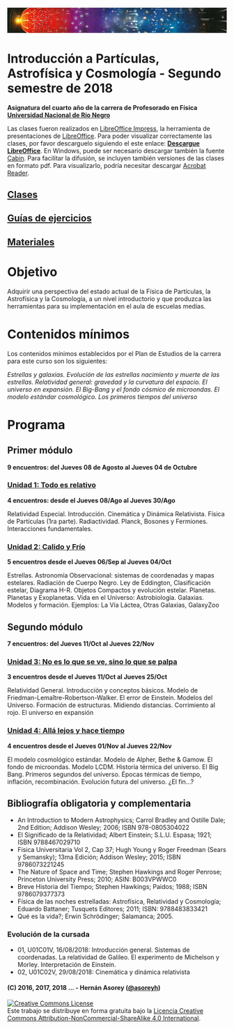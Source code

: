 ![Banner](materiales/banner.png)
# Introducción a Partículas, Astrofísica y Cosmología - Segundo semestre de 2018

**Asignatura del cuarto año de la carrera de Profesorado en Física [Universidad Nacional de Río Negro](http://www.unrn.edu.ar/ "UNRN")**

Las clases fueron realizados en [LibreOffice Impress](https://es.libreoffice.org/descubre/impress/), la herramienta de presentaciones de [LibreOffice](https://es.libreoffice.org/). Para poder visualizar correctamente las clases, por favor descarguelo siguiendo el este enlace: **[Descargue LibreOffice](https://es.libreoffice.org/descarga/libreoffice-estable/)**. En Windows, puede ser necesario descargar también la fuente [Cabin](https://www.fontsquirrel.com/fonts/download/cabin). Para facilitar la difusión, se incluyen también versiones de las clases en formato pdf. Para visualizarlo, podría necesitar descargar [Acrobat Reader](https://get.adobe.com/es/reader).

## [Clases](https://github.com/asoreyh/unrn-ipac/tree/master/clases) ##

## [Guías de ejercicios](https://github.com/asoreyh/unrn-ipac/tree/master/guias) ##

## [Materiales](https://github.com/asoreyh/unrn-ipac/tree/master/materiales) ##

# Objetivo

Adquirir una perspectiva del estado actual de la Física de Partículas, la Astrofísica y la Cosmología, a un nivel introductorio y que produzca las herramientas para su implementación en el aula de escuelas medias.

# Contenidos mínimos

Los contenidos mínimos establecidos por el Plan de Estudios de la carrera para este curso son los siguientes: 

*Estrellas y galaxias. Evolución de las estrellas nacimiento y muerte de las estrellas. Relatividad general: gravedad y la curvatura del espacio. El universo en expansión. El Big-Bang y el fondo cósmico de microondas. El modelo estándar cosmológico. Los primeros tiempos del universo* 

# Programa

## Primer módulo
**9 encuentros: del Jueves 08 de Agosto al Jueves 04 de Octubre**

### [Unidad 1: Todo es relativo](https://github.com/asoreyh/unrn-ipac/tree/master/clases/u01)
**4 encuentros: desde el Jueves 08/Ago al Jueves 30/Ago**

Relatividad Especial. Introducción. Cinemática y Dinámica Relativista. Física de Partículas (1ra parte). Radiactividad. Planck, Bosones y Fermiones. Interacciones fundamentales.

### [Unidad 2: Calido y Frío](https://github.com/asoreyh/unrn-ipac/tree/master/clases/u02)
**5 encuentros desde el Jueves 06/Sep al Jueves 04/Oct**

Estrellas. Astronomía Observacional: sistemas de coordenadas y mapas estelares. Radiación de Cuerpo Negro. Ley de Eddington, Clasificación estelar, Diagrama H-R. Objetos Compactos y evolución estelar. Planetas. Planetas y Exoplanetas. Vida en el Universo: Astrobiología. Galaxias. Modelos y formación. Ejemplos: La Vía Láctea, Otras Galaxias, GalaxyZoo

## Segundo módulo
**7 encuentros: del Jueves 11/Oct al Jueves 22/Nov**

### [Unidad 3: No es lo que se ve, sino lo que se palpa](https://github.com/asoreyh/unrn-ipac/tree/master/clases/u03)
**3 encuentros desde el Jueves 11/Oct al Jueves 25/Oct**

Relatividad General. Introducción y conceptos básicos. Modelo de Friedman-Lemaître-Robertson-Walker. El error de Einstein. Modelos del Universo. Formación de estructuras. Midiendo distancias. Corrimiento al rojo. El universo en expansión

### [Unidad 4: Allá lejos y hace tiempo](https://github.com/asoreyh/unrn-ipac/tree/master/clases/u04)
**4 encuentros desde el Jueves 01/Nov al Jueves 22/Nov**

El modelo cosmológico estándar. Modelo de Alpher, Bethe & Gamow. El fondo de microondas. Modelo LCDM. Historia térmica del universo. El Big Bang. Primeros segundos del universo. Épocas térmicas de tiempo, inflación, recombinación. Evolución futura del universo. ¿El fin...?

## Bibliografía obligatoria y complementaria

* An Introduction to Modern Astrophysics; Carrol Bradley and Ostille Dale; 2nd Edition; Addison Wesley; 2006; ISBN 978-0805304022
* El Significado de la Relatividad; Albert Einstein; S.L.U. Espasa; 1921; ISBN 9788467029710
* Física Universitaria Vol 2, Cap 37; Hugh Young y Roger Freedman (Sears y Semansky); 13ma Edición; Addison Wesley; 2015; ISBN 9786073221245
* The Nature of Space and Time; Stephen Hawkings and Roger Penrose; Princeton University Press; 2010; ASIN: B003VPWWC0
* Breve Historia del Tiempo; Stephen Hawkings; Paidos; 1988; ISBN 9786079377373
* Física de las noches estrelladas: Astrofísica, Relatividad y Cosmología; Eduardo Battaner; Tusquets Editores; 2011; ISBN: 9788483833421
* Qué es la vida?; Erwin Schrödinger; Salamanca; 2005.

### Evolución de la cursada

* 01, U01C01V, 16/08/2018: Introducción general. Sistemas de coordenadas. La relatividad de Galileo. El experimento de Michelson y Morley. Interpretación de Einstein.
* 02, U01C02V, 29/08/2018: Cinemática y dinámica relativista 

<!---
* 02, U01C01V, 16/08/2018:
* 03, U01C01V, 23/08/2018:
* 04, U01C01V, 30/08/2018:
* 05, U01C01P, 06/09/2018:
* 06, U01C01V, 13/09/2018:
* 07, U01C01V, 20/09/2018:
* 08, U01C01V, 27/09/2018:
* 09, U01C01P, 04/10/2018:
* 10, U01C01V, 11/10/2018:
* 11, U01C01V, 18/10/2018:
* 12, U01C01V, 25/10/2018:
* 13, U01C01V, 01/11/2018:
* 14, U01C01P, 08/11/2018:
* 15, U01C01V, 15/11/2018:
* 16, U01C01V, 22/11/2018:
--->

<!---
* 02, U01C02P, 15/08/2017: La relatividad especial. Generalidades. Principios e interpretación. El espaciotiempo. 
* 03, U01C03V, 22/08/2017: Transformaciones de Lorentz: derivación, significado y casos límites. Regla de adición de velocidades y casos límites. La velocidad de la luz como límite. Entregada guía 01.
* 04, U01C04V, 05/09/2017: Contracción espacial y dilatación temporal. Vida media y longitud de decaimiento para el muón. Dinámica relativista, primera parte
* 05, U01C05P, 12/09/2017: Repaso de dilatación temporal. La paradoja de los gemelos. Dinámica relativista. Colisiones. Masa y Energía. Límites de baja energía, E0=mc^2, invariante relativista
* 06, U01C06V, 19/09/2017: Radiactividad: procesos, ley de decaimiento exponencial, tipos y características de decaimientos radiactivos.
* 07, U02C01V, 26/09/2017: Repaso de Unidad 01, los movimientos de la Tierra, astronomía de posición, la esfera celeste, sistemas de coordenas celestes: coordenadas horizontales y coordenadas ecuatoriales 
* 08, U02C02V, 03/10/2017: El tiempo, Proyecciones, Cartas celestes, las estrellas en el cielo, flujo de energía, brillo, magnitudes aparentes y absolutas.
* 09, U02C03P, 10/10/2017: Estrellas, definición, tipos y características. Espectros, clasificación, tamaños. Cuerpo negro, color y temperatura.
* 10, U02C04P, 12/10/2017: Estrellas, clasificación, tamaños. Flujo de energía y bolómetros. Principales parámetros y su interrelación: masa, radio, temperatura, edad. El diagrama H-R y la secuencia principal.
* 11, U02C05V, 24/10/2017: Fusión nuclear, Fusión en astrofísica, Nacimiento, evolución y final estelar: enanas blancas, estrellas de neutrones y agujeros negros.
* 12, U02C06V, 31/10/2017: Planetas, leyes de movimiento planetario, exoplanetas, Astrobiología
* 13, U03C01P, 07/11/2017: Astrobiología 2da parte, Galaxias, La vía Láctea
* 14, U03C02V, 14/11/2017: Galaxias, Estrutura a gran escala del Universo, Universo Observable
* 15, U04C01V, 16/11/2017: El modelo estándar, interacciones fundamentales, hadrones, color, gluones y QCD 
* 17, U04C02V, 20/11/2017: El Universo en expansión, efecto Doppler relativista, la ley de Hubble y el Big Bang, Horizontes, densidad crítica
* 17, U04C03P, 24/11/2017: La recombinación, el fondo de microondas, nucleosíntesis, modelo LCMD, expansión acelerada, historia térmica, posibles escenarios finales. 
--->

#### (C) 2016, 2017, 2018 ... - Hernán Asorey ([@asoreyh](https://twitter.com/asoreyh/))

<a rel="license" href="http://creativecommons.org/licenses/by-nc-sa/4.0/"><img alt="Creative Commons License" style="border-width:0" src="https://i.creativecommons.org/l/by-nc-sa/4.0/88x31.png" /></a><br />Este trabajo se distribuye en forma gratuita bajo la <a rel="license" href="http://creativecommons.org/licenses/by-nc-sa/4.0/">Licencia Creative Commons Attribution-NonCommercial-ShareAlike 4.0 International</a>.
